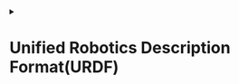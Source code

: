 <details>
  <summary><h1>Unified Robotics Description Format(URDF)</h1></summary>
  ![thumbnail-urdf](https://user-images.githubusercontent.com/76437900/171450292-88478d20-3931-475e-a184-271a94507ea5.png)

 
</details>
